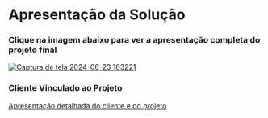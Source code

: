 # Apresentação da Solução

### Clique na imagem abaixo para ver a apresentação completa do projeto final
<a href="https://youtu.be/UIC9N8aax6Q?si=vj2o0-RJrGk1c2JI">![Captura de tela 2024-06-23 163221](https://github.com/ICEI-PUC-Minas-PMV-ADS/pmv-ads-2024-1-e5-proj-empext-t2-hysteria-studio/assets/98422190/a672775f-a2a3-4ad5-9282-f6cabfd56f0e)</a>

### Cliente Vinculado ao Projeto

<a href="./pdf/Apresentacao_do_projeto.pdf">Apresentação detalhada do cliente e do projeto</a>
